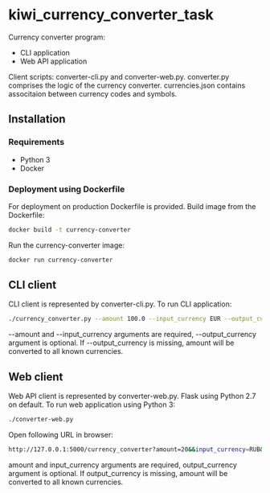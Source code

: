 # kiwi_currency_converter_task
Currency converter program:

- CLI application
- Web API application

Client scripts: converter-cli.py and converter-web.py. converter.py comprises the logic of the currency converter. 
currencies.json contains associtaion between currency codes and symbols.

## Installation
### Requirements
* Python 3
* Docker 

### Deployment using Dockerfile
For deployment on production Dockerfile is provided. Build image from the Dockerfile:
```bash
docker build -t currency-converter
```

Run the currency-converter image:
```bash
docker run currency-converter
```

## CLI client
CLI client is represented by converter-cli.py. To run CLI application:

```bash
./currency_converter.py --amount 100.0 --input_currency EUR --output_currency CZK
```
--amount and --input_currency arguments are required, --output_currency argument is optional. If --output_currency is missing, amount will be converted to all known currencies.

## Web client
Web API client is represented by converter-web.py. 
Flask using Python 2.7 on default. To run web application using Python 3:
```bash
./converter-web.py
```
Open following URL in browser:
```bash
http://127.0.0.1:5000/currency_converter?amount=20&&input_currency=RUB&&output_currency=CZK
```
amount and input_currency arguments are required, output_currency argument is optional. If output_currency is missing, amount will be converted to all known currencies.